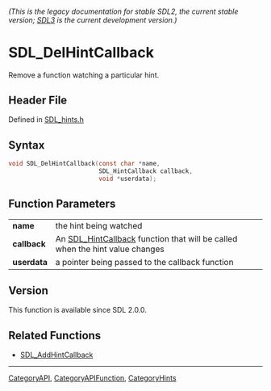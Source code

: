 ###### (This is the legacy documentation for stable SDL2, the current stable version; [SDL3](https://wiki.libsdl.org/SDL3/) is the current development version.)
# SDL_DelHintCallback

Remove a function watching a particular hint.

## Header File

Defined in [SDL_hints.h](https://github.com/libsdl-org/SDL/blob/SDL2/include/SDL_hints.h)

## Syntax

```c
void SDL_DelHintCallback(const char *name,
                         SDL_HintCallback callback,
                         void *userdata);

```

## Function Parameters

|                  |                                                                                                  |
| ---------------- | ------------------------------------------------------------------------------------------------ |
| **name**         | the hint being watched                                                                           |
| **callback**     | An [SDL_HintCallback](SDL_HintCallback) function that will be called when the hint value changes |
| **userdata**     | a pointer being passed to the callback function                                                  |

## Version

This function is available since SDL 2.0.0.

## Related Functions

* [SDL_AddHintCallback](SDL_AddHintCallback)

----
[CategoryAPI](CategoryAPI), [CategoryAPIFunction](CategoryAPIFunction), [CategoryHints](CategoryHints)


